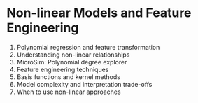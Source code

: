 # Non-linear Models and Feature Engineering

1. Polynomial regression and feature transformation
2. Understanding non-linear relationships
3. MicroSim: Polynomial degree explorer
4. Feature engineering techniques
5. Basis functions and kernel methods
6. Model complexity and interpretation trade-offs
7. When to use non-linear approaches